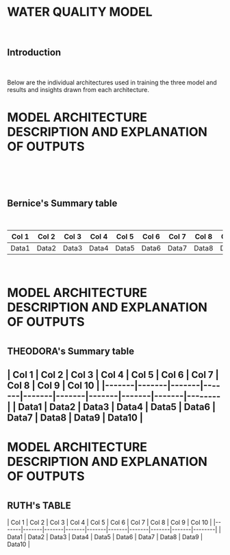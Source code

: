 <h1>WATER QUALITY MODEL</h1><br>

<h2>Introduction</h2><br>

Below are the individual architectures used in training the three model and results and insights drawn from each architecture.

<h1>MODEL ARCHITECTURE DESCRIPTION AND EXPLANATION OF OUTPUTS<h1><br>

<h2>Bernice's Summary table</h2><br>

| Col 1 | Col 2 | Col 3 | Col 4 | Col 5 | Col 6 | Col 7 | Col 8 | Col 9 | Col 10 |
|-------|-------|-------|-------|-------|-------|-------|-------|-------|--------|
| Data1 | Data2 | Data3 | Data4 | Data5 | Data6 | Data7 | Data8 | Data9 | Data10 |
    
<br>

<h1>MODEL ARCHITECTURE DESCRIPTION AND EXPLANATION OF OUTPUTS<h1>

  
<h2>THEODORA's Summary table<h2>
| Col 1 | Col 2 | Col 3 | Col 4 | Col 5 | Col 6 | Col 7 | Col 8 | Col 9 | Col 10 |
|-------|-------|-------|-------|-------|-------|-------|-------|-------|--------|
| Data1 | Data2 | Data3 | Data4 | Data5 | Data6 | Data7 | Data8 | Data9 | Data10 |
<br>
  
<h1>MODEL ARCHITECTURE DESCRIPTION AND EXPLANATION OF OUTPUTS<h1>


  
<h2>RUTH's  TABLE</h2>
| Col 1 | Col 2 | Col 3 | Col 4 | Col 5 | Col 6 | Col 7 | Col 8 | Col 9 | Col 10 |
|-------|-------|-------|-------|-------|-------|-------|-------|-------|--------|
| Data1 | Data2 | Data3 | Data4 | Data5 | Data6 | Data7 | Data8 | Data9 | Data10 |
